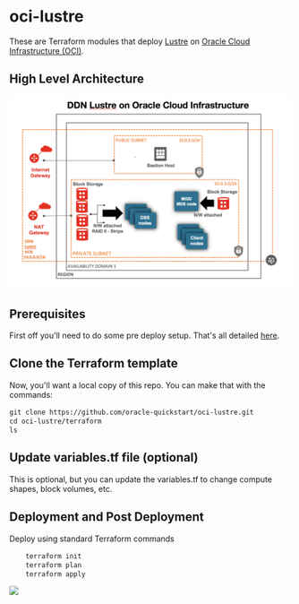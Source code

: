 # oci-lustre
These are Terraform modules that deploy [Lustre](http://lustre.org/) on [Oracle Cloud Infrastructure (OCI)](https://cloud.oracle.com/en_US/cloud-infrastructure).

## High Level Architecture 
![](./images/Lustre_OCI_High_Level_Arch.png)

## Prerequisites
First off you'll need to do some pre deploy setup.  That's all detailed [here](https://github.com/oracle/oci-quickstart-prerequisites).

## Clone the Terraform template
Now, you'll want a local copy of this repo.  You can make that with the commands:

    git clone https://github.com/oracle-quickstart/oci-lustre.git
    cd oci-lustre/terraform
    ls

## Update variables.tf file (optional)
This is optional, but you can update the variables.tf to change compute shapes, block volumes, etc. 

## Deployment and Post Deployment
Deploy using standard Terraform commands

        terraform init
        terraform plan
        terraform apply

![](./images/Single-Node-TF-apply.PNG)
